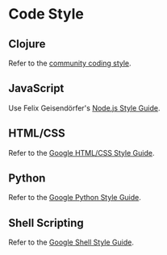 # Code Style

## Clojure

Refer to the [community coding style](https://github.com/bbatsov/clojure-style-guide).

## JavaScript

Use Felix Geisendörfer's [Node.js Style Guide](http://nodeguide.com/style.html).

## HTML/CSS

Refer to the [Google HTML/CSS Style Guide](http://google-styleguide.googlecode.com/svn/trunk/htmlcssguide.xml).

## Python

Refer to the [Google Python Style Guide](http://google-styleguide.googlecode.com/svn/trunk/pyguide.html).

## Shell Scripting

Refer to the [Google Shell Style Guide](http://google-styleguide.googlecode.com/svn/trunk/shell.xml).
